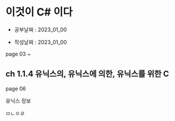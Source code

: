# 이것이 C# 이다

- 공부날짜 : 2023_01_00

- 작성날짜 : 2023_01_00

page 03 ~ 

## ch 1.1.4 유닉스의, 유닉스에 의한, 유닉스를 위한 C
page 06

유닉스 정보

ㅁㄴㅇㄹ

